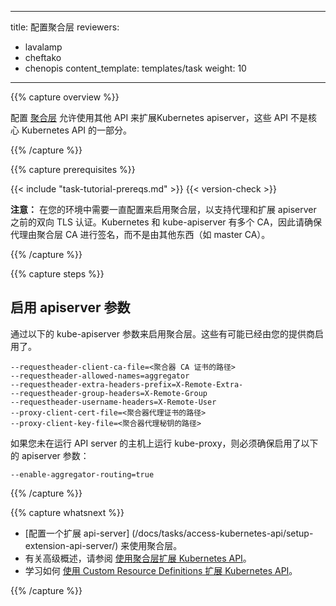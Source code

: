 <!--
---
title: Configure the aggregation layer
reviewers:
- lavalamp
- cheftako
- chenopis
content_template: templates/task
weight: 10
---
-->
---
title: 配置聚合层
reviewers:
- lavalamp
- cheftako
- chenopis
content_template: templates/task
weight: 10
---

{{% capture overview %}}

<!--
Configuring the [aggregation layer](/docs/concepts/api-extension/apiserver-aggregation/) allows the Kubernetes apiserver to be extended with additional APIs, which are not part of the core Kubernetes APIs. 
-->
配置 [聚合层](/docs/concepts/api-extension/apiserver-aggregation/) 允许使用其他 API 来扩展Kubernetes apiserver，这些 API 不是核心 Kubernetes API 的一部分。

{{% /capture %}}

{{% capture prerequisites %}}

{{< include "task-tutorial-prereqs.md" >}} {{< version-check >}}

<!--
**Note:** There are a few setup requirements for getting the aggregation layer working in your environment to support mutual TLS auth between the proxy and extension apiservers. Kubernetes and the kube-apiserver have multiple CAs, so make sure that the proxy is signed by the aggregation layer CA and not by something else, like the master CA.
-->
**注意：** 在您的环境中需要一直配置来启用聚合层，以支持代理和扩展 apiserver 之前的双向 TLS 认证。Kubernetes 和 kube-apiserver 有多个 CA，因此请确保代理由聚合层 CA 进行签名，而不是由其他东西（如 master CA）。

{{% /capture %}}

{{% capture steps %}}

<!--
## Enable apiserver flags

Enable the aggregation layer via the following kube-apiserver flags. They may have already been taken care of by your provider.

    --requestheader-client-ca-file=<path to aggregator CA cert>
    --requestheader-allowed-names=aggregator
    --requestheader-extra-headers-prefix=X-Remote-Extra-
    --requestheader-group-headers=X-Remote-Group
    --requestheader-username-headers=X-Remote-User
    --proxy-client-cert-file=<path to aggregator proxy cert>
    --proxy-client-key-file=<path to aggregator proxy key>

If you are not running kube-proxy on a host running the API server, then you must make sure that the system is enabled with the following apiserver flag:
-->
## 启用 apiserver 参数

通过以下的 kube-apiserver 参数来启用聚合层。这些有可能已经由您的提供商启用了。

    --requestheader-client-ca-file=<聚合器 CA 证书的路径>
    --requestheader-allowed-names=aggregator
    --requestheader-extra-headers-prefix=X-Remote-Extra-
    --requestheader-group-headers=X-Remote-Group
    --requestheader-username-headers=X-Remote-User
    --proxy-client-cert-file=<聚合器代理证书的路径>
    --proxy-client-key-file=<聚合器代理秘钥的路径>

如果您未在运行 API server 的主机上运行 kube-proxy，则必须确保启用了以下的 apiserver 参数：

    --enable-aggregator-routing=true

{{% /capture %}}

{{% capture whatsnext %}}

<!--
* [Setup an extension api-server](/docs/tasks/access-kubernetes-api/setup-extension-api-server/) to work with the aggregation layer.
* For a high level overview, see [Extending the Kubernetes API with the aggregation layer](/docs/concepts/api-extension/apiserver-aggregation/).
* Learn how to [Extend the Kubernetes API Using Custom Resource Definitions](/docs/tasks/access-kubernetes-api/extend-api-custom-resource-definitions/).
-->
* [配置一个扩展 api-server] (/docs/tasks/access-kubernetes-api/setup-extension-api-server/) 来使用聚合层。
* 有关高级概述，请参阅 [使用聚合层扩展 Kubernetes API](/docs/concepts/api-extension/apiserver-aggregation/)。
* 学习如何 [使用 Custom Resource Definitions 扩展 Kubernetes API](/docs/tasks/access-kubernetes-api/extend-api-custom-resource-definitions/)。

{{% /capture %}}



